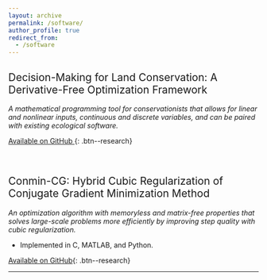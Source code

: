 ```yaml
---
layout: archive
permalink: /software/
author_profile: true
redirect_from:
  - /software
---
```

<style type='text/css'>
  h1 {
font-weight:normal;
    color: #609162;
  }
  h2 {
font-weight:normal;
  }

</style>



## Decision-Making for Land Conservation: A Derivative-Free Optimization Framework

*A mathematical programming tool for conservationists that allows for linear and nonlinear inputs, continuous and discrete variables, and can be paired with existing ecological software.*

<a href="https://github.com/cassiebuhler/conservation-dfo" target="_blank" rel="noopener noreferrer"> Available on GitHub </a>{: .btn--research}

<br> 

## Conmin-CG: Hybrid Cubic Regularization of Conjugate Gradient Minimization Method

*An optimization algorithm with memoryless and matrix-free properties that solves large-scale problems more efficiently by improving step quality with cubic regularization.*
- Implemented in C, MATLAB, and Python.

<a href="https://github.com/cassiebuhler/ConminCG" target="_blank" rel="noopener noreferrer">Available on GitHub</a>{: .btn--research}



---
